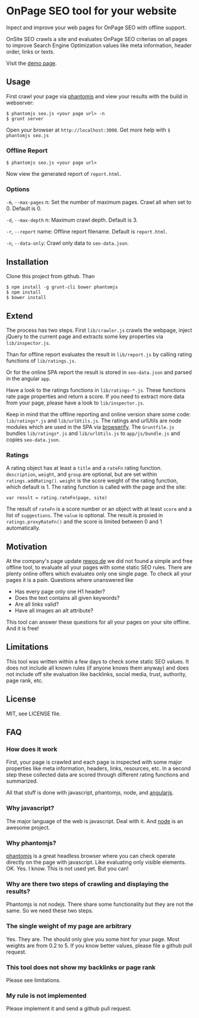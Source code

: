 # OnPage SEO tool for your website

Inpect and improve your web pages for OnPage SEO with offline support.

OnSite SEO crawls a site and evaluates OnPage SEO criterias on all pages to
improve Search Engine Optimization values like meta information, header order,
links or texts.

Visit the [demo page](http://rewoo.github.io/onsite-seo).

## Usage

First crawl your page via [phantomjs](http://phantomjs.org) and view your results
with the build in webserver:

    $ phantomjs seo.js <your page url> -n
    $ grunt server

Open your browser at `http://localhost:3000`. Get more help with `$ phantomjs seo.js`

### Offline Report

    $ phantomjs seo.js <your page url>

Now view the generated report of `report.html`.

### Options

`-m`, `--max-pages` n: Set the number of maximum pages. Crawl all when set to 0. Default is 0.

`-d`, `--max-depth` n: Maximum crawl depth. Default is 3.

`-r`, `--report` name: Offline report filename. Default is `report.html`.

`-n`, `--data-only`: Crawl only data to `seo-data.json`.

## Installation

Clone this project from github. Than

    $ npm install -g grunt-cli bower phantomjs
    $ npm install
    $ bower install

## Extend

The process has two steps. First `lib/crawler.js` crawls the webpage, inject jQuery
to the current page and extracts some key properties via `lib/inspector.js`.

Than for offline report evaluates the result in `lib/report.js` by calling rating
functions of `lib/ratings.js`.

Or for the online SPA report the result is stored in `seo-data.json` and parsed in
the angular `app`.

Have a look to the ratings functions in `lib/ratings-*.js`. These functions rate
page properties and return a score. If you need to extract more data from your
page, please have a look to `lib/inspector.js`.

Keep in mind that the offline reporting and online version share some code:
`lib/ratings*.js` and `lib/urlUtils.js`. The ratings and urlUtils are node modules
which are used in the SPA via [browserify](http://browserify.org/). The
`Gruntfile.js` bundles `lib/ratings*.js` and `lib/urlUtils.js` to `app/js/bundle.js`
and copies `seo-data.json`.

### Ratings

A rating object has at least a `title` and a `rateFn` rating function. `description`,
`weight`, and `group` are optional, but are set within `ratings.addRating()`.
`weight` is the score weight of the rating function, which default is 1. The rating
function is called with the page and the site:

    var result = rating.rateFn(page, site)

The result of `rateFn` is a score number or an object with at least `score` and a list
of `suggestions`. The `value` is optional. The result is proxied in
`ratings.proxyRateFn()` and the score is limited between 0 and 1 automatically.

## Motivation

At the company's page update [rewoo.de](http://rewoo.de) we did not found a
simple and free offline tool, to evaluate all your pages with some static SEO rules.
There are plenty online offers which evaluates only one single page. To check all
your pages it is a pain. Questions where unanswered like

* Has every page only one H1 header?
* Does the text contains all given keywords?
* Are all links valid?
* Have all images an alt attribute?

This tool can answer these questions for all your pages on your site offline. And
it is free!

## Limitations

This tool was written within a few days to check some static SEO values. It does
not include all known rules (if anyone knows them anyway) and does not include
off site evaluation like backlinks, social media, trust, authority, page rank, etc.

## License

MIT, see LICENSE file.

## FAQ

### How does it work

First, your page is crawled and each page is inspected with some major properties
like meta information, headers, links, resources, etc. In a second step these
collected data are scored through different rating functions and summarized.

All that stuff is done with javascript, phantomjs, node, and [angularjs](http://angularjs.org).

### Why javascript?

The major language of the web is javascript. Deal with it. And [node](http://nodejs.org)
is an awesome project.

### Why phantomjs?

[phantomjs](http://phantomjs.org) is a great headless browser where you can check
operate directly on the page with javascript. Like evaluating only visible elements.
OK. Yes. I know. This is not used yet. But you can!

### Why are there two steps of crawling and displaying the results?

Phantomjs is not nodejs. There share some functionality but they are not the same.
So we need these two steps.

### The single weight of my page are arbitrary

Yes. They are. The should only give you some hint for your page. Most weights are
from 0.2 to 5. If you know better values, please file a github pull request.

### This tool does not show my backlinks or page rank

Please see limitations.

### My rule is not implemented

Please implement it and send a github pull request.